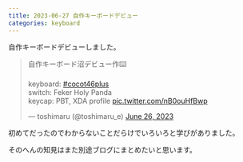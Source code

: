 ```yaml
---
title: 2023-06-27 自作キーボードデビュー
categories: keyboard
---
```


自作キーボードデビューしました。

<blockquote class="twitter-tweet"><p lang="ja" dir="ltr">自作キーボード沼デビュー作⌨️<br><br>keyboard: <a href="https://twitter.com/hashtag/cocot46plus?src=hash&amp;ref_src=twsrc%5Etfw">#cocot46plus</a> <br>switch: Feker Holy Panda<br>keycap: PBT, XDA profile <a href="https://t.co/nB0ouHfBwp">pic.twitter.com/nB0ouHfBwp</a></p>&mdash; toshimaru (@toshimaru_e) <a href="https://twitter.com/toshimaru_e/status/1673462623562768384?ref_src=twsrc%5Etfw">June 26, 2023</a></blockquote> <script async src="https://platform.twitter.com/widgets.js" charset="utf-8"></script>

初めてだったのでわからないことだらけでいろいろと学びがありました。

そのへんの知見はまた別途ブログにまとめたいと思います。
